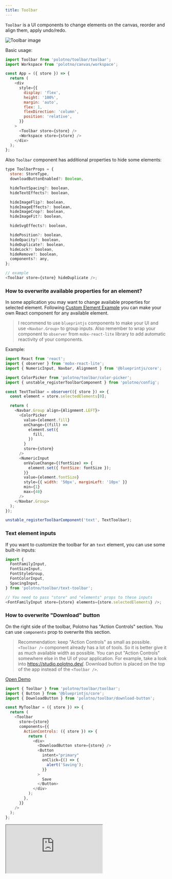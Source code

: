 ```yaml
---
title: Toolbar
---
```


`Toolbar` is a UI components to change elements on the canvas, reorder and align them, apply undo/redo.

![Toolbar image](/img/toolbar.png)

Basic usage:

```js
import Toolbar from 'polotno/toolbar/toolbar';
import Workspace from 'polotno/canvas/workspace';

const App = ({ store }) => {
  return (
    <div
      style={{
        display: 'flex',
        height: '100%',
        margin: 'auto',
        flex: 1,
        flexDirection: 'column',
        position: 'relative',
      }}
    >
      <Toolbar store={store} />
      <Workspace store={store} />
    </div>
  );
};
```

Also `Toolbar` component has additional properties to hide some elements:

```js
type ToolbarProps = {
  store: StoreType,
  downloadButtonEnabled?: Boolean,

  hideTextSpacing?: boolean,
  hideTextEffects?: boolean,

  hideImageFlip?: boolean,
  hideImageEffects?: boolean,
  hideImageCrop?: boolean,
  hideImageFit?: boolean,

  hideSvgEffects?: boolean,

  hidePosition?: boolean,
  hideOpacity?: boolean,
  hideDuplicate?: boolean,
  hideLock?: boolean,
  hideRemove?: boolean,
  components?: any,
};

// example
<Toolbar store={store} hideDuplicate />;
```

### How to overwrite available properties for an element?

In some application you may want to change available properties for selected element. Following [Custom Element Example](/docs/custom-element) you can make your own React component for any available element.

> I recommend to use `blueprintjs` components to make your UI and use `<Navbar.Group>` to group inputs. Also remember to wrap your component to `observer` from `mobx-react-lite` library to add automatic reactivity of your components.

Example:

```js
import React from 'react';
import { observer } from 'mobx-react-lite';
import { NumericInput, Navbar, Alignment } from '@blueprintjs/core';

import ColorPicker from 'polotno/toolbar/color-picker';
import { unstable_registerToolbarComponent } from 'polotno/config';

const TextToolbar = observer(({ store }) => {
  const element = store.selectedElements[0];

  return (
    <Navbar.Group align={Alignment.LEFT}>
      <ColorPicker
        value={element.fill}
        onChange={(fill) =>
          element.set({
            fill,
          })
        }
        store={store}
      />
      <NumericInput
        onValueChange={(fontSize) => {
          element.set({ fontSize: fontSize });
        }}
        value={element.fontSize}
        style={{ width: '50px', marginLeft: '10px' }}
        min={1}
        max={40}
      />
    </Navbar.Group>
  );
});

unstable_registerToolbarComponent('text', TextToolbar);
```

### Text element inputs

If you want to customize the toolbar for an `text` element, you can use some built-in inputs:

```js
import {
  FontFamilyInput,
  FontSizeInput,
  FontStyleGroup,
  FontColorInput,
  SpacingInput,
} from 'polotno/toolbar/text-toolbar';

// You need to pass "store" and "elements" props to these inputs
<FontFamilyInput store={store} elements={store.selectedElements} />;
```

### How to overwrite "Download" button

On the right side of the toolbar, Polotno has "Action Controls" section. You can use `components` prop to overwrite this section.

> Recommendation: keep "Action Controls" as small as possible. `<Toolbar />` component already has a lot of tools. So it is better give it as much available width as possible. You can put "Action Controls" somewhere else in the UI of your application. For example, take a look into https://studio.polotno.dev/. Download button is placed on the top of the app instead of the `<Toolbar />`.

<p><a className="button button--primary" href="https://codesandbox.io/s/github/polotno-project/polotno-site/tree/source/examples/polotno-toolbar-actions" target="_blank">Open Demo</a></p>

```js
import { Toolbar } from 'polotno/toolbar/toolbar';
import { Button } from '@blueprintjs/core';
import { DownloadButton } from 'polotno/toolbar/download-button';

const MyToolbar = ({ store }) => {
  return (
    <Toolbar
      store={store}
      components={{
        ActionControls: ({ store }) => {
          return (
            <div>
              <DownloadButton store={store} />
              <Button
                intent="primary"
                onClick={() => {
                  alert('Saving');
                }}
              >
                Save
              </Button>
            </div>
          );
        },
      }}
    />
  );
};
```

<iframe
    src="https://codesandbox.io/embed/github/polotno-project/polotno-site/tree/source/examples/polotno-toolbar-actions?fontsize=14&hidenavigation=1&theme=dark&view=preview"
    style={{
      width: '100%',
      height: '700px',
      border: 0,
      overflow: 'hidden',
    }}
    title="Polotno demo"
    allow="geolocation; microphone; camera; midi; vr; accelerometer; gyroscope; payment; ambient-light-sensor; encrypted-media; usb"
    sandbox="allow-modals allow-forms allow-popups allow-scripts allow-same-origin allow-downloads"
  ></iframe>
